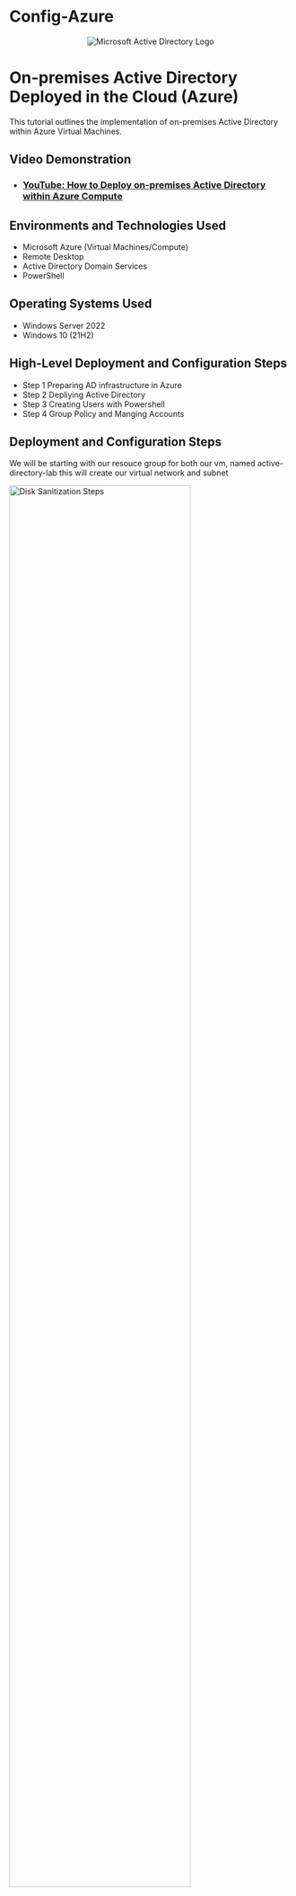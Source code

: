 # Config-Azure
<p align="center">
<img src="https://i.imgur.com/pU5A58S.png" alt="Microsoft Active Directory Logo"/>
</p>

<h1>On-premises Active Directory Deployed in the Cloud (Azure)</h1>
This tutorial outlines the implementation of on-premises Active Directory within Azure Virtual Machines.<br />


<h2>Video Demonstration</h2>

- ### [YouTube: How to Deploy on-premises Active Directory within Azure Compute](https://www.youtube.com)

<h2>Environments and Technologies Used</h2>

- Microsoft Azure (Virtual Machines/Compute)
- Remote Desktop
- Active Directory Domain Services
- PowerShell

<h2>Operating Systems Used </h2>

- Windows Server 2022
- Windows 10 (21H2)

<h2>High-Level Deployment and Configuration Steps</h2>

- Step 1 Preparing AD infrastructure in Azure
- Step 2 Depliying Active Directory 
- Step 3 Creating Users with Powershell
- Step 4 Group Policy and Manging Accounts

<h2>Deployment and Configuration Steps</h2>
<p> We will be starting with our resouce group for both our vm, named active-directory-lab this will create our virtual network and subnet 

</p>
<p>
<img src="https://i.imgur.com/GFC1WAl.png" height="80%" width="80%" alt="Disk Sanitization Steps"/>
  
  <img src="https://i.imgur.com/vbvFxDm.png" height="80%" width="80%" alt="Disk Sanitization Steps"/>

</p>
<p> Next we will create the Domain Controller VM (Windows Server 2022) named “DC-1” and our "Client-1" vm under the same resource group of Active-Directory-Lab and in the same region of East-US 2  
  </p>
<br />

<p>
<img src="https://i.imgur.com/seEId6a.png" height="80%" width="80%" alt="Disk Sanitization Steps"/>
  <img src="https://i.imgur.com/0Dll1sj.png" height="80%" width="80%" alt="Disk Sanitization Steps"/>

</p>

<p>
  once both vm have been created, Our network setting will need to be adjusted on the Dc-1 vm. Click on the virtual machine tab in azure, and next click on Dc-1. 

</p>
<p>
<img src="https://i.imgur.com/1eOtXP3.png" height="80%" width="80%" alt="Disk Sanitization Steps"/>
</p>
<p>click on network settings on the left tab, by clicking on the network interface/ ip configuration tab our ip settings will be available. </p>
<p>
<img src="https://i.imgur.com/RkmLzuQ.png" height="80%" width="80%" alt="Disk Sanitization Steps"/>
</p>
<br />
<p>  Next Set Domain Controller’s NIC Private IP address to be static: by click on the ipconfig1 setting we will change our configuration allocation to static with the private address of Dc-1 then save. 
 </p>
<p>
<img src="https://i.imgur.com/VHkvIrA.png" height="80%" width="80%" alt="Disk Sanitization Steps"/>
</p>

<br />


<p> Login to dc-1 vm we will be disabling the firewall  </p>
<p>
<img src="https://i.imgur.com/bJnpzbN.png" height="80%" width="80%" alt="Disk Sanitization Steps"/>
</p>


<p> go to azure and under client-1 vm you will have to redirect the dns settings to the dc-1 vm private ip adress under network settings - dns settings change to custom and input dc-1s private ip adress. dont forget to reset client-1 under vm tab in azure to reboot the system after. </p>

<img src="https://i.imgur.com/16Kyh2B.png" height="80%" width="80%" alt="Disk Sanitization Steps"/>

<p> Login to Client-1 with Remote Desktop and ping DC-1’s private IP address with ping -t (perpetual ping) & run ipconfig/all </p> 
<img src="https://i.imgur.com/Jy84rmE.png" height="80%" width="80%" alt="Disk Sanitization Steps"/>
<img src="https://i.imgur.com/qK2GdIZ.png" height="80%" width="80%" alt="Disk Sanitization Steps"/>
<img src="https://i.imgur.com/ZBBcwqJ.png" height="80%" width="80%" alt="Disk Sanitization Steps"/>

<p> We have now successfully Set up our domin controller, setup our client-1 virtual machines dns to our Dc-1'private ip adress. </p>


- Step 2 Depliying Active Directory 

<p> Setting up Active Directory, log into DC-1 and install AD through server manager -Add roles and features </p>

<img src="https://i.imgur.com/xXILZ3E.png" height="80%" width="80%" alt="Disk Sanitization Steps"/>

<p> select Active directory domain services then continue to click on next </p>

<img src="https://i.imgur.com/YoRfllg.png" height="80%" width="80%" alt="Disk Sanitization Steps"/>


<p> Active Directory is now installed </p>
<img src="https://i.imgur.com/bvBVG6P.png " height="80%" width="80%" alt="Disk Sanitization Steps"/>


<p> login to Dc-1 to Promote it as the main domain controller by setting up a new forest (mydomain.com)  </p>

<img src="https://i.imgur.com/Y8QY6Ix.png" height="80%" width="80%" alt="Disk Sanitization Steps"/>
<img src="https://i.imgur.com/IuY42Jm.png" height="80%" width="80%" alt="Disk Sanitization Steps"/>
<img src="https://i.imgur.com/MIOUpgz.png" height="80%" width="80%" alt="Disk Sanitization Steps"/>
<img src="https://i.imgur.com/zZDMkx5.png" height="80%" width="80%" alt="Disk Sanitization Steps"/>
<img src="https://i.imgur.com/Shff5i2.png" height="80%" width="80%" alt="Disk Sanitization Steps"/>

<p> now log into dc-1 with your domain username </p>
<img src="https://i.imgur.com/OPEgPlb.png" height="80%" width="80%" alt="Disk Sanitization Steps"/>


<p> Open Active Directory Users and Computers and create a new organizational unit </p>
<img src="https://i.imgur.com/cB5Cag6.png " height="80%" width="80%" alt="Disk Sanitization Steps"/>

<p> Name it _EMPLOYEES </p>

<img src="https://i.imgur.com/6YOTXs6.png" height="80%" width="80%" alt="Disk Sanitization Steps"/>

<p> Create a second folder and name it _ADMINS </p>

<img src="https://i.imgur.com/ch2ejQ9.png" height="80%" width="80%" alt="Disk Sanitization Steps"/>

<p> Inside Admins folder create a new user </p>
<img src="https://i.imgur.com/KIs9EXN.png" height="80%" width="80%" alt="Disk Sanitization Steps"/>
<img src="https://i.imgur.com/ncQcZmv.png" height="80%" width="80%" alt="Disk Sanitization Steps"/>

<p> once the user is created open the users properties and set the users member of group to Domain Admins </p>

<img src="https://i.imgur.com/XTzUo8i.png" height="80%" width="80%" alt="Disk Sanitization Steps"/>

<p> now we can log in as an admin under this user </p>


<img src="https://i.imgur.com/6rWD7y8.png" height="80%" width="80%" alt="Disk Sanitization Steps"/>

<p> Join Client-1 to the domain </p>
<img src="https://i.imgur.com/d7JYh7u.png " height="80%" width="80%" alt="Disk Sanitization Steps"/>
<img src="https://i.imgur.com/uQhz9sa.png " height="80%" width="80%" alt="Disk Sanitization Steps"/>
<p> login to Dc-1 (Domain Controller) to verify Client-1 shows up in Active Directory users and computers </p>
<img src="https://i.imgur.com/gqLFHS5.png" height="80%" width="80%" alt="Disk Sanitization Steps"/> 

<p> create a new Organizational unit and name it _CLIENTS then drag over the Client-group over to the new _CLIENTS folder to keep it organzied  </p>

<img src="https://i.imgur.com/6PwizCY.png " height="80%" width="80%" alt="Disk Sanitization Steps"/> 
<img src="https://i.imgur.com/eFzG8LY.png" height="80%" width="80%" alt="Disk Sanitization Steps"/> 

<p> Setup Remote Desktop for non-administrative users on Client-1 by loggin back into client-1 and using the admin user name  </p>

<img src="https://i.imgur.com/Q8EWr6b.png " height="80%" width="80%" alt="Disk Sanitization Steps"/> 


<p> Open system properties
Click “Remote Desktop”
Allow “domain users” access to remote desktop
You can now log into Client-1 as a normal, non-administrative user now
  </p>

<img src="https://i.imgur.com/EBpKrd2.png " height="80%" width="80%" alt="Disk Sanitization Steps"/> 

<!--- come back and add the script repo to the ancore tag below  -->
-Step 3 Creating Users with Powershell


<p> Create a bunch of additional users and attempt to log into client-1 with one of the users </p>
<p> Login to DC-1 as jane_admin
Open PowerShell_ise as an administrator
Create a new File, save it  and paste the <a href="https://github.com/Pedro-Zarate/Generate-names-AD-users/blob/main/Generate-Names-Create-Users.ps1"> script </a>  into it
Run the script and observe the accounts being created
 </p>

<p> When finished, open ADUC and observe the accounts in the appropriate OU　(_EMPLOYEES)
 </p>

 <img src="https://i.imgur.com/Bhrjtqt.png" height="80%" width="80%" alt="Disk Sanitization Steps"/> 

-Step 4 Group Policy and Manging Accounts

<p>We will need to configure the account lockout policy in active directory on Dc-1 first, open run and type gpmc.msc, press enter.
This will open the policy management console.
</p>

 <img src="https://i.imgur.com/i0mNlTW.png" height="80%" width="80%" alt="Disk Sanitization Steps"/> 

<p> Create or edit a group Policy Object

1. navigate to the group policy objects section.
2. right-click Group Policy Object and select new to create a new GPO, or right click an existing GPO and edit to modify it.
   Give the new GPO a descriptive name (Account Lockout Policy) we will be editing the current policy.
</p>
 <img src="https://i.imgur.com/arYIqn8.png " height="80%" width="80%" alt="Disk Sanitization Steps"/> 

<p> Navigate to the account lockout policy settings 
  1. in the group policy management editor, expand the following 
    Computer configuration > Policies > Windows Settings > Security Settings > Account Policies 
</p>
 <img src="https://i.imgur.com/xQlU1Lz.png " height="80%" width="80%" alt="Disk Sanitization Steps"/> 


<p> Configure Account Lockout Policy Settings 
  1. Change the Account lookout duration
  2. update the group policy ( wait for it to automatically update or on the client-1 machine you can run gpupdate/force on Command Prompt to manually update.
</p>

 <img src="https://i.imgur.com/pAhslpB.png " height="80%" width="80%" alt="Disk Sanitization Steps"/> 



<p> Dealing with account lockouts </p>

<p> Now we can try and lock out one of our users by attempting a wrong password 5 time locking us out.
</p>

 <img src="https://i.imgur.com/ZrAwVO5.png " height="80%" width="80%" alt="Disk Sanitization Steps"/> 
 <img src="https://i.imgur.com/9sYK1W8.png " height="80%" width="80%" alt="Disk Sanitization Steps"/> 

<p> we will unlock this account by loging back into our domain controller account (Dc-1) 
Open Active directory and looking for the user once the user is found click on the user to unlock account, you can also reset passwords from this window </p>

 <img src="https://i.imgur.com/O1xNuYo.png" height="80%" width="80%" alt="Disk Sanitization Steps"/> 

 <p> Now we have successfully unlocked the account   </p>


 <img src="https://i.imgur.com/lLt2buB.png " height="80%" width="80%" alt="Disk Sanitization Steps"/> 


Enabling and Disabilling Accounts And Password Resets 

<p>  open Active Directory in the domain controller DC-1vm right click on the _Employees folder to search for the user account you want to disable or rest password. </p>
1. Disabilling
 <img src="https://i.imgur.com/GUiAnPl.png" height="80%" width="80%" alt="Disk Sanitization Steps"/> 
2. Password Reset 
 <img src="https://i.imgur.com/jLDVTNn.png" height="80%" width="80%" alt="Disk Sanitization Steps"/> 























